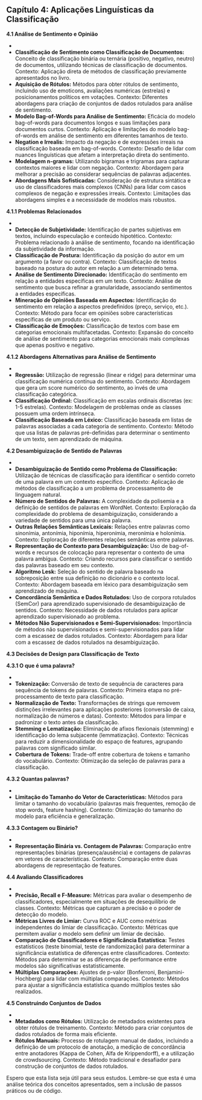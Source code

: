 ## Capítulo 4: Aplicações Linguísticas da Classificação

**4.1 Análise de Sentimento e Opinião**

- 
- **Classificação de Sentimento como Classificação de Documentos:** Conceito de classificação binária ou ternária (positivo, negativo, neutro) de documentos, utilizando técnicas de classificação de documentos.  Contexto: Aplicação direta de métodos de classificação previamente apresentados no livro.
- **Aquisição de Rótulos:**  Métodos para obter rótulos de sentimento, incluindo uso de emoticons, avaliações numéricas (estrelas) e posicionamentos políticos em votações. Contexto: Diferentes abordagens para criação de conjuntos de dados rotulados para análise de sentimento.
- **Modelo Bag-of-Words para Análise de Sentimento:**  Eficácia do modelo bag-of-words para documentos longos e suas limitações para documentos curtos. Contexto: Aplicação e limitações do modelo bag-of-words em análise de sentimento em diferentes tamanhos de texto.
- **Negation e Irrealis:**  Impacto da negação e de expressões irreais na classificação baseada em bag-of-words. Contexto: Desafio de lidar com nuances linguísticas que afetam a interpretação direta do sentimento.
- **Modelagem n-gramas:**  Utilizando bigramas e trigramas para capturar contextos maiores e lidar com negação. Contexto: Abordagem para melhorar a precisão ao considerar sequências de palavras adjacentes.
- **Abordagens Mais Sofisticadas:**  Consideração de estrutura sintática e uso de classificadores mais complexos (CNNs) para lidar com casos complexos de negação e expressões irreais. Contexto: Limitações das abordagens simples e a necessidade de modelos mais robustos.

**4.1.1 Problemas Relacionados**

- 
- **Detecção de Subjetividade:**  Identificação de partes subjetivas em textos, incluindo especulação e conteúdo hipotético. Contexto: Problema relacionado à análise de sentimento, focando na identificação da subjetividade da informação.
- **Classificação de Postura:**  Identificação da posição do autor em um argumento (a favor ou contra). Contexto: Classificação de textos baseado na postura do autor em relação a um determinado tema.
- **Análise de Sentimento Direcionado:**  Identificação do sentimento em relação a entidades específicas em um texto. Contexto: Análise de sentimento que busca refinar a granularidade, associando sentimentos a entidades específicas.
- **Mineração de Opiniões Baseada em Aspectos:**  Identificação do sentimento em relação a aspectos predefinidos (preço, serviço, etc.). Contexto: Método para focar em opiniões sobre características específicas de um produto ou serviço.
- **Classificação de Emoções:**  Classificação de textos com base em categorias emocionais multifacetadas. Contexto: Expansão do conceito de análise de sentimento para categorias emocionais mais complexas que apenas positivo e negativo.

**4.1.2 Abordagens Alternativas para Análise de Sentimento**

- 
- **Regressão:**  Utilização de regressão (linear e ridge) para determinar uma classificação numérica contínua do sentimento. Contexto: Abordagem que gera um score numérico do sentimento, ao invés de uma classificação categórica.
- **Classificação Ordinal:**  Classificação em escalas ordinais discretas (ex: 1-5 estrelas). Contexto: Modelagem de problemas onde as classes possuem uma ordem intrínseca.
- **Classificação Baseada em Léxico:**  Classificação baseada em listas de palavras associadas a cada categoria de sentimento. Contexto: Método que usa listas de palavras pré-definidas para determinar o sentimento de um texto, sem aprendizado de máquina.

**4.2 Desambiguização de Sentido de Palavras**

- 
- **Desambiguização de Sentido como Problema de Classificação:**  Utilização de técnicas de classificação para identificar o sentido correto de uma palavra em um contexto específico. Contexto:  Aplicação de métodos de classificação a um problema de processamento de linguagem natural.
- **Número de Sentidos de Palavras:**  A complexidade da polisemia e a definição de sentidos de palavras em WordNet. Contexto: Exploração da complexidade do problema de desambiguização, considerando a variedade de sentidos para uma única palavra.
- **Outras Relações Semânticas Lexicais:**  Relações entre palavras como sinonímia, antonímia, hiponímia, hiperonímia, meronímia e holonímia. Contexto:  Exploração de diferentes relações semânticas entre palavras.
- **Representação de Contexto para Desambiguização:**  Uso de bag-of-words e recursos de colocação para representar o contexto de uma palavra ambígua. Contexto:  Criando recursos para classificar o sentido das palavras baseado em seu contexto.
- **Algoritmo Lesk:**  Seleção do sentido de palavra baseado na sobreposição entre sua definição no dicionário e o contexto local. Contexto: Abordagem baseada em léxico para desambiguização sem aprendizado de máquina.
- **Concordância Semântica e Dados Rotulados:**  Uso de corpora rotulados (SemCor) para aprendizado supervisionado de desambiguização de sentidos. Contexto:  Necessidade de dados rotulados para aplicar aprendizado supervisionado ao problema.
- **Métodos Não Supervisionados e Semi-Supervisionados:**  Importância de métodos não supervisionados e semi-supervisionados para lidar com a escassez de dados rotulados. Contexto:  Abordagem para lidar com a escassez de dados rotulados na desambiguização.

**4.3 Decisões de Design para Classificação de Texto**

**4.3.1 O que é uma palavra?**

- 
- **Tokenização:**  Conversão de texto de sequência de caracteres para sequência de tokens de palavras. Contexto:  Primeira etapa no pré-processamento de texto para classificação.
- **Normalização de Texto:**  Transformações de strings que removem distinções irrelevantes para aplicações posteriores (conversão de caixa, normalização de números e datas). Contexto:  Métodos para limpar e padronizar o texto antes da classificação.
- **Stemming e Lematização:**  Eliminação de afixos flexionais (stemming) e identificação do lema subjacente (lemmatização). Contexto:  Técnicas para reduzir a dimensionalidade do espaço de features, agrupando palavras com significado similar.
- **Cobertura de Tokens:**  Trade-off entre cobertura de tokens e tamanho do vocabulário. Contexto:  Otimização da seleção de palavras para a classificação.

**4.3.2 Quantas palavras?**

- 
- **Limitação do Tamanho do Vetor de Características:**  Métodos para limitar o tamanho do vocabulário (palavras mais frequentes, remoção de stop words, feature hashing). Contexto:  Otimização do tamanho do modelo para eficiência e generalização.

**4.3.3 Contagem ou Binário?**

- 
- **Representação Binária vs. Contagem de Palavras:**  Comparação entre representações binárias (presença/ausência) e contagens de palavras em vetores de características. Contexto:  Comparação entre duas abordagens de representação de features.

**4.4 Avaliando Classificadores**

- 
- **Precisão, Recall e F-Measure:**  Métricas para avaliar o desempenho de classificadores, especialmente em situações de desequilíbrio de classes. Contexto:  Métricas que capturam a precisão e o poder de detecção do modelo.
- **Métricas Livres de Limiar:**  Curva ROC e AUC como métricas independentes do limiar de classificação. Contexto:  Métricas que permitem avaliar o modelo sem definir um limiar de decisão.
- **Comparação de Classificadores e Significância Estatística:**  Testes estatísticos (teste binomial, teste de randomização) para determinar a significância estatística de diferenças entre classificadores. Contexto:  Métodos para determinar se as diferenças de performance entre modelos são significativas estatisticamente.
- **Múltiplas Comparações:**  Ajustes de p-valor (Bonferroni, Benjamini-Hochberg) para lidar com múltiplas comparações. Contexto:  Métodos para ajustar a significância estatística quando múltiplos testes são realizados.

**4.5 Construindo Conjuntos de Dados**

- 
- **Metadados como Rótulos:**  Utilização de metadados existentes para obter rótulos de treinamento. Contexto:  Método para criar conjuntos de dados rotulados de forma mais eficiente.
- **Rótulos Manuais:**  Processo de rotulagem manual de dados, incluindo a definição de um protocolo de anotação, a medição de concordância entre anotadores (Kappa de Cohen, Alfa de Krippendorff), e a utilização de crowdsourcing. Contexto:  Método tradicional e desafiador para construção de conjuntos de dados rotulados.

Espero que esta lista seja útil para seus estudos.  Lembre-se que esta é uma análise teórica dos conceitos apresentados, sem a inclusão de passos práticos ou de código.